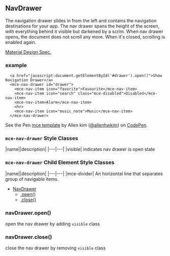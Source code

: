 <a name="NavDrawer"></a>

## NavDrawer
The navigation drawer slides in from the left and contains the navigation destinations for your app.
The nav drawer spans the height of the screen, with everything behind it visible but darkened by a scrim. 
When nav drawer opens, the document does not scroll any more. When it's closed, scrolling is enabled again.

[Material Design Spec.](https://material.io/guidelines/patterns/navigation-drawer.html#navigation-drawer-specs)

### example
```
  <a href="javascript:document.getElementById('#drawer').open()">Show Navigation Drawer</a>
  <mce-nav-drawer id="drawer">
    <mce-nav-item icon="favorite">Favourite</mce-nav-item>
    <mce-nav-item icon="search" class="mce-disabled">Disabled</mce-nav-item>
    <mce-nav-item>Alarm</mce-nav-item>
    <hr>
    <mce-nav-item icon="music_note">Music</mce-nav-item>
  </mce-nav-drawer>
``` 

<p data-height="300" data-theme-id="32189" data-slug-hash="jYYWLE" data-default-tab="html,result" data-user="allenhwkim" data-embed-version="2" data-pen-title="mce template" class="codepen">See the Pen <a href="https://codepen.io/allenhwkim/pen/PEJKKo/">mce template</a> by Allen kim (<a href="https://codepen.io/allenhwkim">@allenhwkim</a>) on <a href="https://codepen.io">CodePen</a>.</p>
<script async src="https://production-assets.codepen.io/assets/embed/ei.js"></script>


### `mce-nav-drawer` Style Classes
 |name||description|
 |---|---|
 |visible| indicates nav drawer is open state

### `mce-nav-drawer` Child Element Style Classes
 |name||description|
 |---|---|
 |mce-divider| An horizontal line that separates group of navigable items.


* [NavDrawer](#NavDrawer)
    * [.open()](#NavDrawer+open)
    * [.close()](#NavDrawer+close)

<a name="NavDrawer+open"></a>

### navDrawer.open()
open the nav drawer by adding `visible` class

<a name="NavDrawer+close"></a>

### navDrawer.close()
close the nav drawer by removing `visible` class

